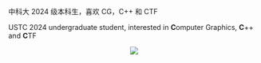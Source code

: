 中科大 2024 级本科生，喜欢 CG，C++ 和 CTF

USTC 2024 undergraduate student, interested in **C**omputer Graphics, **C**++ and **C**TF

<div align="center">
  <img src="https://github-readme-stats.vercel.app/api?username=hghgthifg&show_icons=true&icon_color=CE1D2D&text_color=718096&hide_title=true" />
  <!-- <img src="https://github-readme-stats.vercel.app/api/top-langs/?username=hghgthifg&exclude_repo=hghgthifg.github.io" /> -->
</div>
